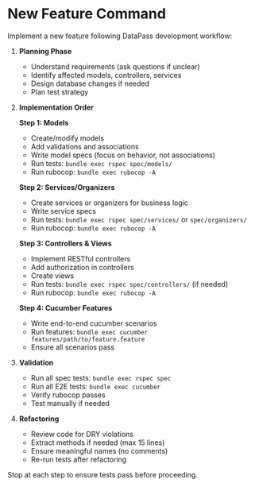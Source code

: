 # New Feature Command

Implement a new feature following DataPass development workflow:

1. **Planning Phase**
   - Understand requirements (ask questions if unclear)
   - Identify affected models, controllers, services
   - Design database changes if needed
   - Plan test strategy

2. **Implementation Order**

   **Step 1: Models**
   - Create/modify models
   - Add validations and associations
   - Write model specs (focus on behavior, not associations)
   - Run tests: `bundle exec rspec spec/models/`
   - Run rubocop: `bundle exec rubocop -A`

   **Step 2: Services/Organizers**
   - Create services or organizers for business logic
   - Write service specs
   - Run tests: `bundle exec rspec spec/services/` or `spec/organizers/`
   - Run rubocop: `bundle exec rubocop -A`

   **Step 3: Controllers & Views**
   - Implement RESTful controllers
   - Add authorization in controllers
   - Create views
   - Run tests: `bundle exec rspec spec/controllers/` (if needed)
   - Run rubocop: `bundle exec rubocop -A`

   **Step 4: Cucumber Features**
   - Write end-to-end cucumber scenarios
   - Run features: `bundle exec cucumber features/path/to/feature.feature`
   - Ensure all scenarios pass

3. **Validation**
   - Run all spec tests: `bundle exec rspec spec`
   - Run all E2E tests: `bundle exec cucumber`
   - Verify rubocop passes
   - Test manually if needed

4. **Refactoring**
   - Review code for DRY violations
   - Extract methods if needed (max 15 lines)
   - Ensure meaningful names (no comments)
   - Re-run tests after refactoring

Stop at each step to ensure tests pass before proceeding.
